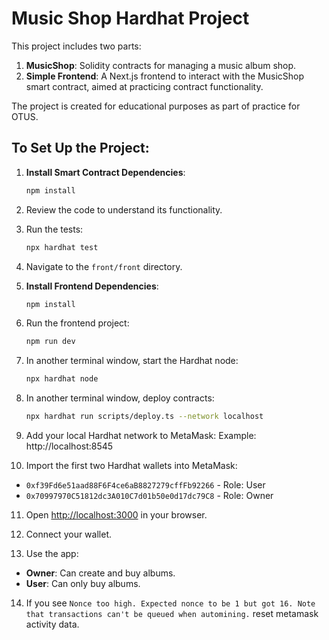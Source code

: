 # Music Shop Hardhat Project

This project includes two parts:
1) **MusicShop**: Solidity contracts for managing a music album shop.
2) **Simple Frontend**: A Next.js frontend to interact with the MusicShop smart contract, aimed at practicing contract functionality.

The project is created for educational purposes as part of practice for OTUS.

## To Set Up the Project:

1. **Install Smart Contract Dependencies**:

   ```bash
   npm install
   ```

2. Review the code to understand its functionality.

3. Run the tests:

   ```bash
   npx hardhat test
   ```

4. Navigate to the `front/front` directory.

5. **Install Frontend Dependencies**:

   ```bash
   npm install
   ```

6. Run the frontend project:

   ```bash
   npm run dev
   ```

7. In another terminal window, start the Hardhat node:

   ```bash
   npx hardhat node
   ```

8. In another terminal window, deploy contracts:

   ```bash
   npx hardhat run scripts/deploy.ts --network localhost
   ```

9. Add your local Hardhat network to MetaMask:
   Example: http://localhost:8545

10. Import the first two Hardhat wallets into MetaMask:
   - `0xf39Fd6e51aad88F6F4ce6aB8827279cffFb92266` - Role: User
   - `0x70997970C51812dc3A010C7d01b50e0d17dc79C8` - Role: Owner

11. Open [http://localhost:3000](http://localhost:3000) in your browser.

12. Connect your wallet.

13. Use the app:
   - **Owner**: Can create and buy albums.
   - **User**: Can only buy albums.

14. If you see ``Nonce too high. Expected nonce to be 1 but got 16. Note that transactions can't be queued when automining.`` reset metamask activity data.